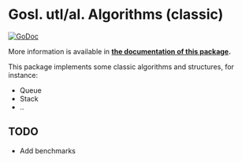 # Gosl. utl/al. Algorithms (classic)

[![GoDoc](https://pkg.go.dev/github.com/cpmech/gosl/utl/al?status.svg)](https://pkg.go.dev/github.com/cpmech/gosl/utl/al) 

More information is available in **[the documentation of this package](https://pkg.go.dev/github.com/cpmech/gosl/utl/al).**

This package implements some classic algorithms and structures, for instance:
* Queue
* Stack
* ..

## TODO

* Add benchmarks
